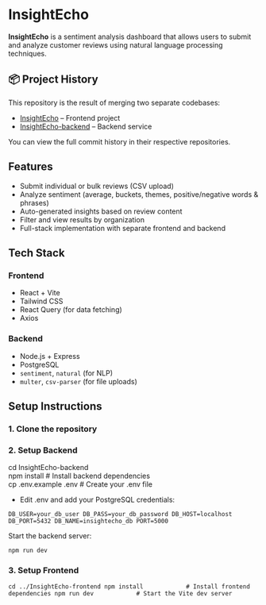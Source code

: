 # InsightEcho

**InsightEcho** is a sentiment analysis dashboard that allows users to submit and analyze customer reviews using natural language processing techniques.

## 📦 Project History

This repository is the result of merging two separate codebases:

- [InsightEcho](https://github.com/acheird/InsightEcho) – Frontend project
- [InsightEcho-backend](https://github.com/acheird/InsightEcho-backend) – Backend service

You can view the full commit history in their respective repositories.

## Features

- Submit individual or bulk reviews (CSV upload)
- Analyze sentiment (average, buckets, themes, positive/negative words & phrases)
- Auto-generated insights based on review content
- Filter and view results by organization
- Full-stack implementation with separate frontend and backend

## Tech Stack

### Frontend
- React + Vite
- Tailwind CSS
- React Query (for data fetching)
- Axios

### Backend
- Node.js + Express
- PostgreSQL
- `sentiment`, `natural` (for NLP)
- `multer`, `csv-parser` (for file uploads)

##  Setup Instructions

### 1. Clone the repository

### 2. Setup Backend

cd InsightEcho-backend  
npm install            # Install backend dependencies  
cp .env.example .env   # Create your .env file  

- Edit .env and add your PostgreSQL credentials:

``DB_USER=your_db_user
DB_PASS=your_db_password
DB_HOST=localhost
DB_PORT=5432
DB_NAME=insightecho_db
PORT=5000``

Start the backend server:

``npm run dev``

### 3. Setup Frontend

``cd ../InsightEcho-frontend
npm install            # Install frontend dependencies
npm run dev            # Start the Vite dev server ``
